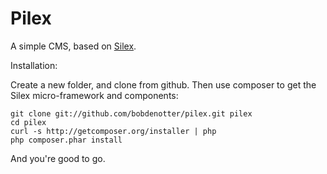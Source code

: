 Pilex
=====

A simple CMS, based on [Silex](http://silex.sensiolabs.org/). 

Installation: 

Create a new folder, and clone from github. Then use composer to get the Silex micro-framework and components:

    git clone git://github.com/bobdenotter/pilex.git pilex
    cd pilex 
    curl -s http://getcomposer.org/installer | php
    php composer.phar install

And you're good to go.

